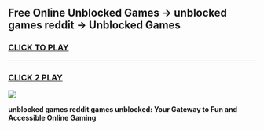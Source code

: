 
## Free Online Unblocked Games → unblocked games reddit → Unblocked Games
<h3>
<a href="https://premium.freeplayer.one?title=unblocked_games_reddit&ref=21F">CLICK TO PLAY</a></h3>
<hr>

<h3>
<a href="https://premium.freeplayer.one?title=unblocked_games_reddit&ref=21F">CLICK 2 PLAY</a>
  
</h3>

<a href="https://premium.freeplayer.one?title=unblocked_games_reddit&ref=21F/"><img src="https://clearcache.store/games.png"></a>


**unblocked games reddit games unblocked: Your Gateway to Fun and Accessible Online Gaming**
